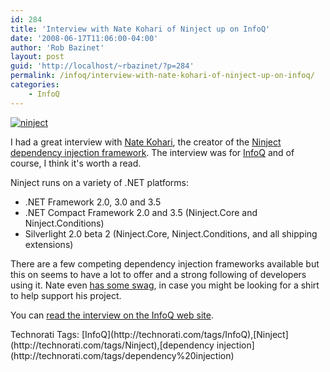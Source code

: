 ```yaml
---
id: 284
title: 'Interview with Nate Kohari of Ninject up on InfoQ'
date: '2008-06-17T11:06:00-04:00'
author: 'Rob Bazinet'
layout: post
guid: 'http://localhost/~rbazinet/?p=284'
permalink: /infoq/interview-with-nate-kohari-of-ninject-up-on-infoq/
categories:
    - InfoQ
---
```


[![ninject](http://www.accidentaltechnologist.com/files/media/image/WindowsLiveWriter/MyInterviewwithNateKohariofNinjectuponIn_142C5/ninject_3.png)](http://ninject.org/)

I had a great interview with [Nate Kohari](http://kohari.org/), the creator of the [Ninject dependency injection framework](http://ninject.org/). The interview was for [InfoQ](http://www.infoq.com) and of course, I think it's worth a read.

Ninject runs on a variety of .NET platforms:

- .NET Framework 2.0, 3.0 and 3.5
- .NET Compact Framework 2.0 and 3.5 (Ninject.Core and Ninject.Conditions)
- Silverlight 2.0 beta 2 (Ninject.Core, Ninject.Conditions, and all shipping extensions)

There are a few competing dependency injection frameworks available but this on seems to have a lot to offer and a strong following of developers using it. Nate even [has some swag](http://ninject.org/store), in case you might be looking for a shirt to help support his project.

You can [read the interview on the InfoQ web site](http://www.infoq.com/articles/ninject10-released).

<div class="wlWriterSmartContent" id="scid:0767317B-992E-4b12-91E0-4F059A8CECA8:86145011-0f46-4ae5-a14d-971dbe990cec" style="margin: 0px; padding: 0px; display: inline;">Technorati Tags: [InfoQ](http://technorati.com/tags/InfoQ),[Ninject](http://technorati.com/tags/Ninject),[dependency injection](http://technorati.com/tags/dependency%20injection)</div>